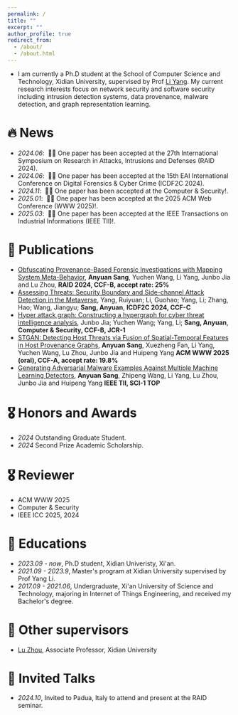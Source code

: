 ```yaml
---
permalink: /
title: ""
excerpt: ""
author_profile: true
redirect_from: 
  - /about/
  - /about.html
---
```


- I am currently a Ph.D student at the School of Computer Science and Technology, Xidian University, supervised by Prof  [Li Yang](https://web.xidian.edu.cn/yangli/). My current research interests focus on network security and software security including intrusion detection systems, data provenance, malware detection, and graph representation learning. 

# 🔥 News
- *2024.06*: &nbsp;🎉🎉 One paper has been accepted at the 27th International Symposium on Research in Attacks, Intrusions and Defenses (RAID 2024). 
- *2024.06*: &nbsp;🎉🎉 One paper has been accepted at the 15th EAI International Conference on Digital Forensics & Cyber Crime (ICDF2C 2024).
- *2024.11*: &nbsp;🎉🎉 One paper has been accepted at the Computer & Security!. 
- *2025.01*: &nbsp;🎉🎉 One paper has been accepted at the 2025 ACM Web Conference (WWW 2025)!.
- *2025.03*: &nbsp;🎉🎉 One paper has been accepted at the IEEE Transactions on Industrial Informations (IEEE TII)!. 
# 📝 Publications 

- [Obfuscating Provenance-Based Forensic Investigations with Mapping System Meta-Behavior](https://dl.acm.org/doi/10.1145/3678890.3678916), **Anyuan Sang**, Yuchen Wang, Li Yang, Junbo Jia and Lu Zhou, **RAID 2024, CCF-B, accept rate: 25%**
- [Assessing Threats: Security Boundary and Side-channel Attack Detection in the Metaverse](https://icdf2c.eai-conferences.org/2024/accepted_papers/), Yang, Ruiyuan; Li, Guohao; Yang, Li; Zhang, Hao; Wang, Jiangyu; **Sang, Anyuan**, **ICDF2C 2024, CCF-C**
- [Hyper attack graph: Constructing a hypergraph for cyber threat intelligence analysis](https://www.sciencedirect.com/science/article/pii/S0167404824004991?via%3Dihub), Junbo Jia; Yuchen Wang; Yang, Li; **Sang, Anyuan**, **Computer \& Security, CCF-B, JCR-1**
- [STGAN: Detecting Host Threats via Fusion of Spatial-Temporal Features in Host Provenance Graphs](https://anyuan1999.github.io), **Anyuan Sang**, Xuezheng Fan, Li Yang, Yuchen Wang,  Lu Zhou, Junbo Jia and Huipeng Yang **ACM WWW 2025 (oral), CCF-A, accept rate: 19.8%**
- [Generating Adversarial Malware Examples Against Multiple Machine Learning Detectors](https://anyuan1999.github.io), **Anyuan Sang**, Zhipeng Wang, Li Yang, Lu Zhou, Junbo Jia and Huipeng Yang **IEEE TII, SCI-1 TOP**
# 🎖 Honors and Awards
- *2024* Outstanding Graduate Student.
- *2024* Second Prize Academic Scholarship.

# 🎖 Reviewer
- ACM WWW 2025
- Computer \& Security
- IEEE ICC 2025, 2024

# 📖 Educations
- *2023.09 - now*, Ph.D student, Xidian Univeristy, Xi'an.
- *2021.09 - 2023.9*, Master's program at Xidian University supervised by Prof Yang Li. 
- *2017.09 - 2021.06*, Undergraduate, Xi'an University of Science and Technology, majoring in Internet of Things Engineering, and received my Bachelor's degree. 

# 📖 Other supervisors
- [Lu Zhou](https://faculty.xidian.edu.cn/ZHOULU/zh_CN/index.htm), Associate Professor, Xidian University

# 💬 Invited Talks
- *2024.10*, Invited to Padua, Italy to attend and present at the RAID seminar. 

